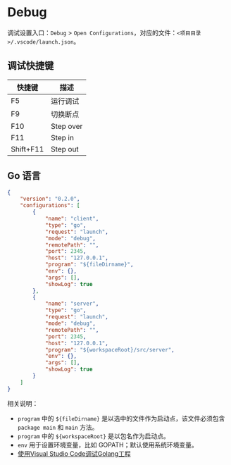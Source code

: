 # Debug

调试设置入口：`Debug` > `Open Configurations`，对应的文件：`<项目目录>/.vscode/launch.json`。

## 调试快捷键

| 快捷键    | 描述      |
| --------- | --------- |
| F5        | 运行调试  |
| F9        | 切换断点  |
| F10       | Step over |
| F11       | Step in   |
| Shift+F11 | Step out  |

## Go 语言

```json
{
    "version": "0.2.0",
    "configurations": [
        {
            "name": "client",
            "type": "go",
            "request": "launch",
            "mode": "debug",
            "remotePath": "",
            "port": 2345,
            "host": "127.0.0.1",
            "program": "${fileDirname}",
            "env": {},
            "args": [],
            "showLog": true
        },
        {
            "name": "server",
            "type": "go",
            "request": "launch",
            "mode": "debug",
            "remotePath": "",
            "port": 2345,
            "host": "127.0.0.1",
            "program": "${workspaceRoot}/src/server",
            "env": {},
            "args": [],
            "showLog": true
        }
    ]
}
```

相关说明：

* `program` 中的 `${fileDirname}` 是以选中的文件作为启动点，该文件必须包含 `package main` 和 `main` 方法。
* `program` 中的 `${workspaceRoot}` 是以包名作为启动点。
* `env` 用于设置环境变量，比如 GOPATH；默认使用系统环境变量。
* [使用Visual Studio Code调试Golang工程](https://www.jianshu.com/p/75abf65462db)